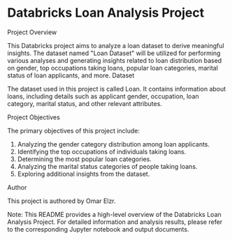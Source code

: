 # Databricks Loan Analysis Project 


Project Overview

This Databricks project aims to analyze a loan dataset to derive meaningful insights. The dataset named "Loan Dataset" will be utilized for performing various analyses and generating insights related to loan distribution based on gender, top occupations taking loans, popular loan categories, marital status of loan applicants, and more.
Dataset

The dataset used in this project is called Loan. It contains information about loans, including details such as applicant gender, occupation, loan category, marital status, and other relevant attributes.

Project Objectives

The primary objectives of this project include:

1. Analyzing the gender category distribution among loan applicants.
2. Identifying the top occupations of individuals taking loans.
3. Determining the most popular loan categories.
4. Analyzing the marital status categories of people taking loans.
5. Exploring additional insights from the dataset.


Author

This project is authored by Omar Elzr.

Note: This README provides a high-level overview of the Databricks Loan Analysis Project. For detailed information and analysis results, please refer to the corresponding Jupyter notebook and output documents.
